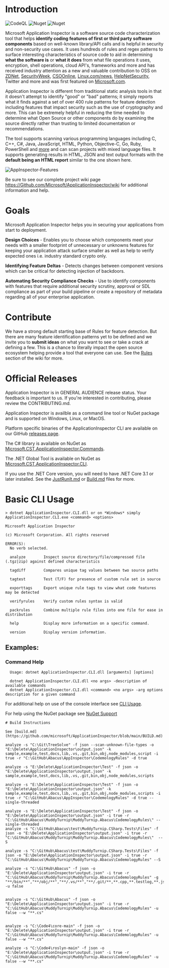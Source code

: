 # Introduction 
![CodeQL](https://github.com/microsoft/ApplicationInspector/workflows/CodeQL/badge.svg) ![Nuget](https://img.shields.io/nuget/v/Microsoft.CST.ApplicationInspector.Cli?link=https://www.nuget.org/packages/Microsoft.CST.ApplicationInspector.CLI/&link=https://www.nuget.org/packages/Microsoft.CST.ApplicationInspector.CLI/) ![Nuget](https://img.shields.io/nuget/dt/Microsoft.CST.ApplicationInspector.Cli?link=https://www.nuget.org/packages/Microsoft.CST.ApplicationInspector.CLI/&link=https://www.nuget.org/packages/Microsoft.CST.ApplicationInspector.CLI/)

Microsoft Application Inspector is a software source code characterization tool that helps **identify coding features of first or third party software components** based on well-known library/API calls and is helpful in security and non-security use cases. It uses hundreds of rules and regex patterns to surface interesting characteristics of source code to aid in determining **what the software is** or **what it does** from what file operations it uses, encryption, shell operations, cloud API's, frameworks and more and has received industry attention as a new and valuable contribution to OSS on [ZDNet](https://www.zdnet.com/article/microsoft-application-inspector-is-now-open-source-so-use-it-to-test-code-security/
), [SecurityWeek](https://www.securityweek.com/microsoft-introduces-free-source-code-analyzer), [CSOOnline](https://www.csoonline.com/article/3514732/microsoft-s-offers-application-inspector-to-probe-untrusted-open-source-code.html), [Linux.com/news](https://www.linux.com/news/microsoft-application-inspector-is-now-open-source-so-use-it-to-test-code-security/), [HelpNetSecurity](https://www.helpnetsecurity.com/2020/01/17/microsoft-application-inspector/
), Twitter and more and was first featured on [Microsoft.com](https://www.microsoft.com/security/blog/2020/01/16/introducing-microsoft-application-inspector/).

Application Inspector is different from traditional static analysis tools in that it doesn't attempt to identify "good" or "bad" patterns; it simply reports what it finds against a set of over 400 rule patterns for feature detection including features that impact security such as the use of cryptography and more.  This can be extremely helpful in reducing the time needed to determine what Open Source or other components do by examining the source directly rather than trusting to limited documentation or recommendations.  

The tool supports scanning various programming languages including C, C++, C#, Java, JavaScript, HTML, Python, Objective-C, Go, Ruby, PowerShell and [more](https://github.com/microsoft/ApplicationInspector/wiki/3.4-Applies_to-(languages)) and can scan projects with mixed language files.  It supports generating results in HTML, JSON and text output formats with the **default being an HTML report** similar to the one shown here.

![AppInspector-Features](https://user-images.githubusercontent.com/47648296/72893326-9c82c700-3ccd-11ea-8944-9831ea17f3e0.png)

Be sure to see our complete project wiki page https://Github.com/Microsoft/ApplicationInspector/wiki for additional information and help.

# Goals

Microsoft Application Inspector helps you in securing your applications from start to deployment.

**Design Choices** - Enables you to choose which components meet your needs with a smaller footprint of unnecessary or unknowns features for keeping your application attack surface smaller as well as help to verify expected ones i.e. industry standard crypto only. 

**Identifying Feature Deltas** - Detects changes between component versions which can be critical for detecting injection of backdoors.

**Automating Security Compliance Checks** - Use to identify components with features that require additional security scrutiny, approval or SDL compliance as part of your build pipeline or create a repository of metadata regarding all of your enterprise application.

# Contribute

We have a strong default starting base of Rules for feature detection.  But there are many feature identification patterns yet to be defined and we invite you to **submit ideas** on what you want to see or take a crack at defining a few.  This is a chance to literally impact the open source ecosystem helping provide a tool that everyone can use.  See the [Rules](https://github.com/microsoft/ApplicationInspector/wiki/3.-Understanding-Rules) section of the wiki for more.  

# Official Releases

Application Inspector is in GENERAL AUDIENCE release status. Your feedback is important to us. If you're interested in contributing, please review the CONTRIBUTING.md.

Application Inspector is availble as a command line tool or NuGet package and is supported on Windows, Linux, or MacOS. 

Platform specific binaries of the ApplicationInspector CLI are available on our GitHub [releases page](https://github.com/microsoft/ApplicationInspector/releases).

The C# library is available on NuGet as [Microsoft.CST.ApplicationInspector.Commands](https://www.nuget.org/packages/Microsoft.CST.ApplicationInspector.Commands/).

The .NET Global Tool is available on NuGet as [Microsoft.CST.ApplicationInspector.CLI](https://www.nuget.org/packages/Microsoft.CST.ApplicationInspector.CLI/).

If you use the .NET Core version, you will need to have .NET Core 3.1 or later installed.  See the [JustRunIt.md](https://github.com/microsoft/ApplicationInspector/blob/master/JustRunIt.md) or [Build.md](https://github.com/microsoft/ApplicationInspector/blob/master/BUILD.md) files for more.

# Basic CLI Usage

```
> dotnet ApplicationInspector.CLI.dll or on *Windows* simply ApplicationInspector.CLI.exe <command> <options>

Microsoft Application Inspector

(c) Microsoft Corporation. All rights reserved

ERROR(S):
  No verb selected.

  analyze        Inspect source directory/file/compressed file (.tgz|zip) against defined characteristics

  tagdiff        Compares unique tag values between two source paths

  tagtest        Test (T/F) for presence of custom rule set in source

  exporttags     Export unique rule tags to view what code features may be detected

  verifyrules    Verify custom rules syntax is valid

  packrules      Combine multiple rule files into one file for ease in distribution

  help           Display more information on a specific command.

  version        Display version information.
```

## Examples:

### Command Help
```
  Usage: dotnet ApplicationInspector.CLI.dll [arguments] [options]

  dotnet ApplicationInspector.CLI.dll <no args> -description of available commands
  dotnet ApplicationInspector.CLI.dll <command> <no args> -arg options description for a given command
```

For additional help on use of the console interface see [CLI Usage](https://github.com/microsoft/ApplicationInspector/wiki/1.-CLI-Usage).  

For help using the NuGet package see [NuGet Support](https://github.com/microsoft/ApplicationInspector/wiki/2.-NuGet-Support)

```
# Build Instructions

See [build.md](https://github.com/microsoft/ApplicationInspector/blob/main/BUILD.md)

analyze -s "C:\Git\TreeSolve" -f json --scan-unknown-file-types -o "E:\Delete\ApplicationInspector\output.json" -k sample,example,test,docs,lib,.vs,.git,bin,obj,node_modules,script -i true -r "C:\GitHub\Abacus\AppInspector\CodemologyRules" -d true

analyze -s "E:\Delete\ApplicationInspector\Test" -f json -o "E:\Delete\ApplicationInspector\output.json" -k sample,example,test,docs,lib,.vs,.git,bin,obj,node_modules,scripts

analyze -s "E:\Delete\ApplicationInspector\Test" -f json -o "E:\Delete\ApplicationInspector\output.json" -k sample,example,test,docs,lib,.vs,.git,bin,obj,node_modules,scripts -i true -r "C:\GitHub\Abacus\AppInspector\CodemologyRules" -d true --single-threaded

analyze -s "E:\Delete\ApplicationInspector\Test" -f json -o "E:\Delete\ApplicationInspector\output.json" -i true -r "C:\GitHub\Abacus\MuddyTurnip\MuddyTurnip.Abacus\CodemologyRules\" --single-threaded
analyze -s "C:\GitHub\Abacus\test\MuddyTurnip.CSharp.Tests\Files" -f json -o "E:\Delete\ApplicationInspector\output.json" -i true -r "C:\GitHub\Abacus\MuddyTurnip\MuddyTurnip.Abacus\CodemologyRules\"  --S

analyze -s "C:\GitHub\Abacus\test\MuddyTurnip.CSharp.Tests\Files" -f json -o "E:\Delete\ApplicationInspector\output.json" -i true -r "C:\GitHub\Abacus\MuddyTurnip\MuddyTurnip.Abacus\CodemologyRules" --S

analyze -s "C:\GitHub\Abacus" -f json -o "E:\Delete\ApplicationInspector\output.json" -i true -r "C:\GitHub\Abacus\MuddyTurnip\MuddyTurnip.Abacus\CodemologyRules" -g "**/bin/**","**/obj/**","**/.vs/**","**/.git/**,**.cpp,**.testlog,**.js,**.json,**.html,**.yml,**.csproj,**.sln,**.css" -u false


analyze -s "C:\GitHub\Abacus" -f json -o "E:\Delete\ApplicationInspector\output.json" -i true -r "C:\GitHub\Abacus\MuddyTurnip\MuddyTurnip.Abacus\CodemologyRules" -u false --w "**.cs"


analyze -s "C:\Code4\core-main" -f json -o "E:\Delete\ApplicationInspector\output.json" -i true -r "C:\GitHub\Abacus\MuddyTurnip\MuddyTurnip.Abacus\CodemologyRules" -u false --w "**.cs"

analyze -s "C:\Code4\roslyn-main" -f json -o "E:\Delete\ApplicationInspector\output.json" -i true -r "C:\GitHub\Abacus\MuddyTurnip\MuddyTurnip.Abacus\CodemologyRules" -u false --w "**.cs"
